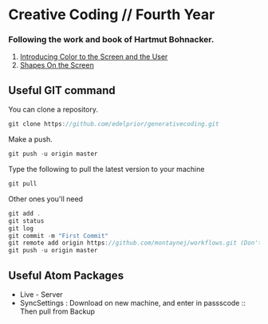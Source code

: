 # Creative Coding // Fourth Year

 ### Following the work and book of Hartmut Bohnacker. 

1. [Introducing Color to the Screen and the User](01_Color/)
2. [Shapes On the Screen](02_Shapes/)



## Useful GIT command
You can clone a repository.
```javascript
git clone https://github.com/edelprior/generativecoding.git
```

Make a push.
```javascript
git push -u origin master
```
Type the following to pull the latest version to your machine
```javascript
git pull
```
Other ones you'll need
```javascript
git add .
git status
git log
git commit -m "First Commit"
git remote add origin https://github.com/montaynej/workflows.git (Don't need every time)
git push -u origin master
```
## Useful Atom Packages
* Live - Server
* SyncSettings : Download on new machine, and enter in passscode :: Then pull from Backup

